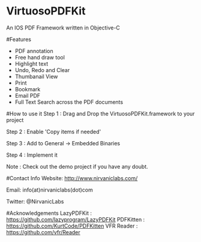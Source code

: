 # VirtuosoPDFKit
An IOS PDF Framework written in Objective-C

#Features
* PDF annotation
* Free hand draw tool
* Highlight text
* Undo, Redo and Clear
* Thumbanail View
* Print
* Bookmark
* Email PDF
* Full Text Search across the PDF documents


#How to use it
Step 1 : Drag and Drop the VirtuosoPDFKit.framework to your project

Step 2 : Enable 'Copy items if needed'

Step 3 : Add to General -> Embedded Binaries

Step 4 : Implement it

Note : Check out the demo project if you have any doubt.

#Contact Info
Website: http://www.nirvaniclabs.com/

Email: info(at)nirvaniclabs(dot)com

Twitter: @NirvanicLabs



#Acknowledgements
LazyPDFKit : https://github.com/lazyprogram/LazyPDFKit
PDFKitten  : https://github.com/KurtCode/PDFKitten
VFR Reader : https://github.com/vfr/Reader
